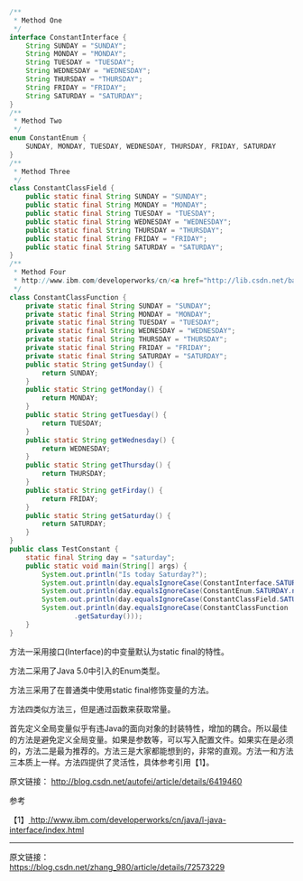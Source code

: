 ``` java
/**
 * Method One
 */  
interface ConstantInterface {  
    String SUNDAY = "SUNDAY";  
    String MONDAY = "MONDAY";  
    String TUESDAY = "TUESDAY";  
    String WEDNESDAY = "WEDNESDAY";  
    String THURSDAY = "THURSDAY";  
    String FRIDAY = "FRIDAY";  
    String SATURDAY = "SATURDAY";  
}  
/**
 * Method Two  
 */  
enum ConstantEnum {  
    SUNDAY, MONDAY, TUESDAY, WEDNESDAY, THURSDAY, FRIDAY, SATURDAY  
}  
/**
 * Method Three
 */  
class ConstantClassField {  
    public static final String SUNDAY = "SUNDAY";  
    public static final String MONDAY = "MONDAY";  
    public static final String TUESDAY = "TUESDAY";  
    public static final String WEDNESDAY = "WEDNESDAY";  
    public static final String THURSDAY = "THURSDAY";  
    public static final String FRIDAY = "FRIDAY";  
    public static final String SATURDAY = "SATURDAY";  
}  
/**
 * Method Four
 * http://www.ibm.com/developerworks/cn/<a href="http://lib.csdn.net/base/javase" class='replace_word' title="Java SE知识库" target='_blank' style='color:#df3434; font-weight:bold;'>Java</a>/l-java-interface/index.html
 */  
class ConstantClassFunction {  
    private static final String SUNDAY = "SUNDAY";  
    private static final String MONDAY = "MONDAY";  
    private static final String TUESDAY = "TUESDAY";  
    private static final String WEDNESDAY = "WEDNESDAY";  
    private static final String THURSDAY = "THURSDAY";  
    private static final String FRIDAY = "FRIDAY";  
    private static final String SATURDAY = "SATURDAY";  
    public static String getSunday() {  
        return SUNDAY;  
    }  
    public static String getMonday() {  
        return MONDAY;  
    }  
    public static String getTuesday() {  
        return TUESDAY;  
    }  
    public static String getWednesday() {  
        return WEDNESDAY;  
    }  
    public static String getThursday() {  
        return THURSDAY;  
    }  
    public static String getFirday() {  
        return FRIDAY;  
    }  
    public static String getSaturday() {  
        return SATURDAY;  
    }  
}  
public class TestConstant {  
    static final String day = "saturday";  
    public static void main(String[] args) {  
        System.out.println("Is today Saturday?");  
        System.out.println(day.equalsIgnoreCase(ConstantInterface.SATURDAY));  
        System.out.println(day.equalsIgnoreCase(ConstantEnum.SATURDAY.name()));  
        System.out.println(day.equalsIgnoreCase(ConstantClassField.SATURDAY));  
        System.out.println(day.equalsIgnoreCase(ConstantClassFunction  
                .getSaturday()));  
    }  
}  
```

方法一采用接口(Interface)的中变量默认为static final的特性。

方法二采用了Java 5.0中引入的Enum类型。

方法三采用了在普通类中使用static final修饰变量的方法。

方法四类似方法三，但是通过函数来获取常量。



首先定义全局变量似乎有违Java的面向对象的封装特性，增加的耦合。所以最佳的方法是避免定义全局变量。如果是参数等，可以写入配置文件。如果实在是必须的，方法二是最为推荐的。方法三是大家都能想到的，非常的直观。方法一和方法三本质上一样。方法四提供了灵活性，具体参考引用【1】。

原文链接：
<a href="http://blog.csdn.net/autofei/article/details/6419460" target="_blank">http://blog.csdn.net/autofei/article/details/6419460</a>  

参考

【1】<a href=" http://www.ibm.com/developerworks/cn/java/l-java-interface/index.html" target="_blank"> http://www.ibm.com/developerworks/cn/java/l-java-interface/index.html</a>   

---  

原文链接：
<a href="https://blog.csdn.net/zhang_980/article/details/72573229" target="_blank">  
https://blog.csdn.net/zhang_980/article/details/72573229</a>
